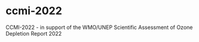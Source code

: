 # ccmi-2022
CCMI-2022 - in support of the WMO/UNEP Scientific Assessment of Ozone Depletion Report 2022
